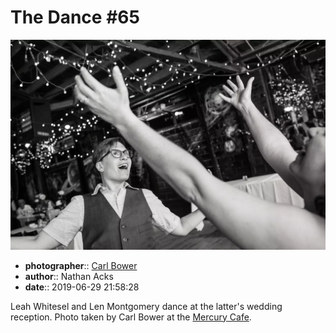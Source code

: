 # The Dance \#65

![Leah Whitesel and Len Montgomery dance](assets/2019-06-29-set-4-the-dance-65.webp)

* **photographer**:: [Carl Bower](https://carlbowerphotos.com)  
* **author**:: Nathan Acks  
* **date**:: 2019-06-29 21:58:28

Leah Whitesel and Len Montgomery dance at the latter's wedding reception. Photo taken by Carl Bower at the [Mercury Cafe](http://mercurycafe.com).
